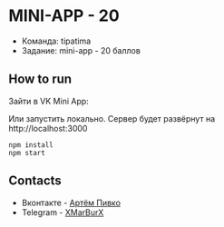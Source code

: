 # MINI-APP - 20
- Команда: tipatima
- Задание: mini-app - 20 баллов
## How to run
Зайти в VK Mini App: 

Или запустить локально. Сервер будет развёрнут на http://localhost:3000
```
npm install
npm start
```
## Contacts
- Вконтакте - [Артём Пивко](https://vk.com/xmarburx)
- Telegram - [XMarBurX](https://t.me/XMarBurX)

